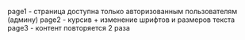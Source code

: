 page1 - страница доступна только авторизованным пользователям (админу)
page2 - курсив + изменение шрифтов и размеров текста
page3 - контент повторяется 2 раза
